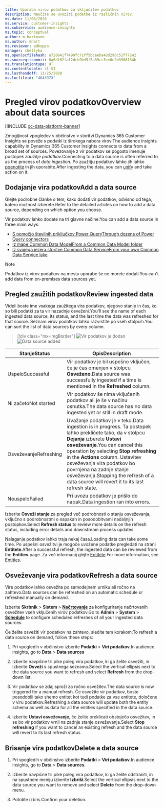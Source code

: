 ```yaml
---
title: Uporaba virov podatkov za vključitev podatkov
description: Naučite se uvoziti podatke iz različnih virov.
ms.date: 11/03/2020
ms.service: customer-insights
ms.subservice: audience-insights
ms.topic: conceptual
author: m-hartmann
ms.author: mhart
ms.reviewer: adkuppa
manager: shellyha
ms.openlocfilehash: a720641f7499fc71ff5bceeba48d296c51f77242
ms.sourcegitcommit: 6a6df62fa12dcb9bd5f5a39cc3ee0e2b3988184b
ms.translationtype: HT
ms.contentlocale: sl-SI
ms.lasthandoff: 11/25/2020
ms.locfileid: "4643973"
---
```

# <a name="overview-about-data-sources"></a><span data-ttu-id="e5f87-103">Pregled virov podatkov</span><span class="sxs-lookup"><span data-stu-id="e5f87-103">Overview about data sources</span></span>

[!INCLUDE [cc-data-platform-banner](../includes/cc-data-platform-banner.md)]

<span data-ttu-id="e5f87-104">Zmogljivost vpogledov v občinstvo v storitvi Dynamics 365 Customer Insights se poveže s podatki iz širokega nabora virov.</span><span class="sxs-lookup"><span data-stu-id="e5f87-104">The audience insights capability in Dynamics 365 Customer Insights connects to data from a broad set of sources.</span></span> <span data-ttu-id="e5f87-105">Povezovanje z vir podatkov se pogosto imenuje postopek *zaužitje podatkov*.</span><span class="sxs-lookup"><span data-stu-id="e5f87-105">Connecting to a data source is often referred to as the process of *data ingestion*.</span></span> <span data-ttu-id="e5f87-106">Po zaužitju podatkov lahko jih lahko [poenotite](data-unification.md) in jih uporabite.</span><span class="sxs-lookup"><span data-stu-id="e5f87-106">After ingesting the data, you can [unify](data-unification.md) and take action on it.</span></span>

## <a name="add-a-data-source"></a><span data-ttu-id="e5f87-107">Dodajanje vira podatkov</span><span class="sxs-lookup"><span data-stu-id="e5f87-107">Add a data source</span></span>

<span data-ttu-id="e5f87-108">Glejte podrobne članke o tem, kako dodati vir podatkov, odvisno od tega, katero možnost izberete.</span><span class="sxs-lookup"><span data-stu-id="e5f87-108">Refer to the detailed articles on how to add a data source, depending on which option you choose.</span></span>

<span data-ttu-id="e5f87-109">Vir podatkov lahko dodate na tri glavne načine:</span><span class="sxs-lookup"><span data-stu-id="e5f87-109">You can add a data source in three main ways:</span></span>

- [<span data-ttu-id="e5f87-110">S pomočjo številnih priključkov Power Query</span><span class="sxs-lookup"><span data-stu-id="e5f87-110">Through dozens of Power Query connectors</span></span>](connect-power-query.md)
- [<span data-ttu-id="e5f87-111">Iz mape Common Data Model</span><span class="sxs-lookup"><span data-stu-id="e5f87-111">From a Common Data Model folder</span></span>](connect-common-data-model.md)
- [<span data-ttu-id="e5f87-112">Iz svojega jezera storitve Common Data Service</span><span class="sxs-lookup"><span data-stu-id="e5f87-112">From your own Common Data Service lake</span></span>](connect-common-data-service-lake.md)

> [!NOTE]
> <span data-ttu-id="e5f87-113">Podatkov iz virov podatkov na mestu uporabe še ne morete dodati.</span><span class="sxs-lookup"><span data-stu-id="e5f87-113">You can't add data from on-premises data sources yet.</span></span>

## <a name="review-ingested-data"></a><span data-ttu-id="e5f87-114">Pregled zaužitih podatkov</span><span class="sxs-lookup"><span data-stu-id="e5f87-114">Review ingested data</span></span>

<span data-ttu-id="e5f87-115">Videli boste ime vsakega zaužitega vira podatkov, njegovo stanje in čas, ko so bili podatki za ta vir nazadnje osveženi.</span><span class="sxs-lookup"><span data-stu-id="e5f87-115">You'll see the name of each ingested data source, its status, and the last time the data was refreshed for that source.</span></span> <span data-ttu-id="e5f87-116">Seznam virov podatkov lahko razvrstite po vseh stolpcih.</span><span class="sxs-lookup"><span data-stu-id="e5f87-116">You can sort the list of data sources by every column.</span></span>

> [!div class="mx-imgBorder"]
> <span data-ttu-id="e5f87-117">![Vir podatkov je dodan](media/configure-data-datasource-added.png "Vir podatkov je dodan")</span><span class="sxs-lookup"><span data-stu-id="e5f87-117">![Data source added](media/configure-data-datasource-added.png "Data source added")</span></span>

|<span data-ttu-id="e5f87-118">Stanje</span><span class="sxs-lookup"><span data-stu-id="e5f87-118">Status</span></span>  |<span data-ttu-id="e5f87-119">Opis</span><span class="sxs-lookup"><span data-stu-id="e5f87-119">Description</span></span>  |
|---------|---------|
|<span data-ttu-id="e5f87-120">Uspelo</span><span class="sxs-lookup"><span data-stu-id="e5f87-120">Successful</span></span>   |<span data-ttu-id="e5f87-121">Vir podatkov je bil uspešno vključen, če je čas omenjen v stolpcu **Osveženo**.</span><span class="sxs-lookup"><span data-stu-id="e5f87-121">Data source was successfully ingested if a time is mentioned in the **Refreshed** column.</span></span>
|<span data-ttu-id="e5f87-122">Ni začeto</span><span class="sxs-lookup"><span data-stu-id="e5f87-122">Not started</span></span>   |<span data-ttu-id="e5f87-123">Vir podatkov še nima vključenih podatkov ali je še v načinu osnutka.</span><span class="sxs-lookup"><span data-stu-id="e5f87-123">The data source has no data ingested yet or still in draft mode.</span></span>         |
|<span data-ttu-id="e5f87-124">Osveževanje</span><span class="sxs-lookup"><span data-stu-id="e5f87-124">Refreshing</span></span>    |<span data-ttu-id="e5f87-125">Uvažanje podatkov je v teku.</span><span class="sxs-lookup"><span data-stu-id="e5f87-125">Data ingestion is in progress.</span></span> <span data-ttu-id="e5f87-126">Ta postopek lahko prekličete tako, da v stolpcu **Dejanja** izberete **Ustavi osveževanje**.</span><span class="sxs-lookup"><span data-stu-id="e5f87-126">You can cancel this operation by selecting **Stop refreshing** in the **Actions** column.</span></span> <span data-ttu-id="e5f87-127">Ustavitev osveževanja vira podatkov bo povrnjena na zadnje stanje osveževanja.</span><span class="sxs-lookup"><span data-stu-id="e5f87-127">Stopping the refresh of a data source will revert it to its last refresh state.</span></span>       |
|<span data-ttu-id="e5f87-128">Neuspelo</span><span class="sxs-lookup"><span data-stu-id="e5f87-128">Failed</span></span>     |<span data-ttu-id="e5f87-129">Pri uvozu podatkov je prišlo do napak.</span><span class="sxs-lookup"><span data-stu-id="e5f87-129">Data ingestion ran into errors.</span></span>         |

<span data-ttu-id="e5f87-130">Izberite **Osveži stanje** za pregled več podrobnosti o stanju osveževanja, vključno s podrobnostmi o napakah in posodobitvami nadaljnjih postopkov.</span><span class="sxs-lookup"><span data-stu-id="e5f87-130">Select **Refresh status** to review more details on the refresh status, including error details and downstream process updates.</span></span>

<span data-ttu-id="e5f87-131">Nalaganje podatkov lahko traja nekaj časa.</span><span class="sxs-lookup"><span data-stu-id="e5f87-131">Loading data can take some time.</span></span> <span data-ttu-id="e5f87-132">Po uspešni osvežitvi je mogoče uvožene podatke pregledati na strani **Entitete**.</span><span class="sxs-lookup"><span data-stu-id="e5f87-132">After a successful refresh, the ingested data can be reviewed from the **Entities** page.</span></span> <span data-ttu-id="e5f87-133">Za več informacij glejte [Entitete](entities.md).</span><span class="sxs-lookup"><span data-stu-id="e5f87-133">For more information, see [Entities](entities.md).</span></span>

## <a name="refresh-a-data-source"></a><span data-ttu-id="e5f87-134">Osveževanje vira podatkov</span><span class="sxs-lookup"><span data-stu-id="e5f87-134">Refresh a data source</span></span>

<span data-ttu-id="e5f87-135">Vire podatkov lahko osvežite po samodejnem urniku ali ročno na zahtevo.</span><span class="sxs-lookup"><span data-stu-id="e5f87-135">Data sources can be refreshed on an automatic schedule or refreshed manually on demand.</span></span> 

<span data-ttu-id="e5f87-136">Izberite **Skrbnik** > **Sistem** > [**Načrtovanje**](system.md#schedule-tab) za konfiguriranje načrtovanih osvežitev vseh vključenih virov podatkov.</span><span class="sxs-lookup"><span data-stu-id="e5f87-136">Go to **Admin** > **System** > [**Schedule**](system.md#schedule-tab) to configure scheduled refreshes of all your ingested data sources.</span></span>

<span data-ttu-id="e5f87-137">Če želite osvežiti vir podatkov na zahtevo, sledite tem korakom:</span><span class="sxs-lookup"><span data-stu-id="e5f87-137">To refresh a data source on demand, follow these steps:</span></span>

1. <span data-ttu-id="e5f87-138">Pri vpogledih v občinstvo izberite **Podatki** > **Viri podatkov**.</span><span class="sxs-lookup"><span data-stu-id="e5f87-138">In audience insights, go to **Data** > **Data sources**</span></span>

2. <span data-ttu-id="e5f87-139">Izberite navpične tri pike poleg vira podatkov, ki ga želite osvežiti, in izberite **Osveži** s spustnega seznama.</span><span class="sxs-lookup"><span data-stu-id="e5f87-139">Select the vertical ellipsis next to the data source you want to refresh and select **Refresh** from the drop-down list.</span></span>

3. <span data-ttu-id="e5f87-140">Vir podatkov se zdaj sproži za ročno osvežitev.</span><span class="sxs-lookup"><span data-stu-id="e5f87-140">The data source is now triggered for a manual refresh.</span></span> <span data-ttu-id="e5f87-141">Če osvežite vir podatkov, boste posodobili tako shemo entitet kot tudi podatke za vse entitete, določene v viru podatkov.</span><span class="sxs-lookup"><span data-stu-id="e5f87-141">Refreshing a data source will update both the entity schema as well as data for all the entities specified in the data source.</span></span>

4. <span data-ttu-id="e5f87-142">Izberite **Ustavi osveževanje**, če želite preklicati obstoječo osvežitev, in se bo vir podatkov vrnil na zadnje stanje osveževanja.</span><span class="sxs-lookup"><span data-stu-id="e5f87-142">Select **Stop refreshing** if you want to cancel an existing refresh and the data source will revert to its last refresh status.</span></span>

## <a name="delete-a-data-source"></a><span data-ttu-id="e5f87-143">Brisanje vira podatkov</span><span class="sxs-lookup"><span data-stu-id="e5f87-143">Delete a data source</span></span>

1. <span data-ttu-id="e5f87-144">Pri vpogledih v občinstvo izberite **Podatki** > **Viri podatkov**.</span><span class="sxs-lookup"><span data-stu-id="e5f87-144">In audience insights, go to **Data** > **Data sources**.</span></span>

2. <span data-ttu-id="e5f87-145">Izberite navpične tri pike poleg vira podatkov, ki ga želite odstraniti, in na spustnem meniju izberite **Izbriši**.</span><span class="sxs-lookup"><span data-stu-id="e5f87-145">Select the vertical ellipsis next to the data source you want to remove and select **Delete** from the drop-down menu.</span></span>

3. <span data-ttu-id="e5f87-146">Potrdite izbris.</span><span class="sxs-lookup"><span data-stu-id="e5f87-146">Confirm your deletion.</span></span>
